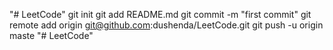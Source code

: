 "# LeetCode"  git init git add README.md git commit -m "first commit" git remote add origin git@github.com:dushenda/LeetCode.git git push -u origin maste
"# LeetCode" 
